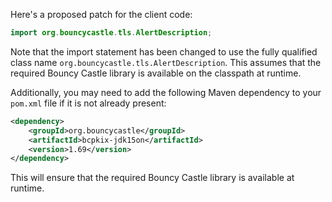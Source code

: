Here's a proposed patch for the client code:
```java
import org.bouncycastle.tls.AlertDescription;
```
Note that the import statement has been changed to use the fully qualified class name `org.bouncycastle.tls.AlertDescription`. This assumes that the required Bouncy Castle library is available on the classpath at runtime.

Additionally, you may need to add the following Maven dependency to your `pom.xml` file if it is not already present:
```xml
<dependency>
    <groupId>org.bouncycastle</groupId>
    <artifactId>bcpkix-jdk15on</artifactId>
    <version>1.69</version>
</dependency>
```
This will ensure that the required Bouncy Castle library is available at runtime.